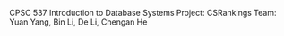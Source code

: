 CPSC 537 Introduction to Database Systems
Project: CSRankings
Team: Yuan Yang, Bin Li, De Li, Chengan He
